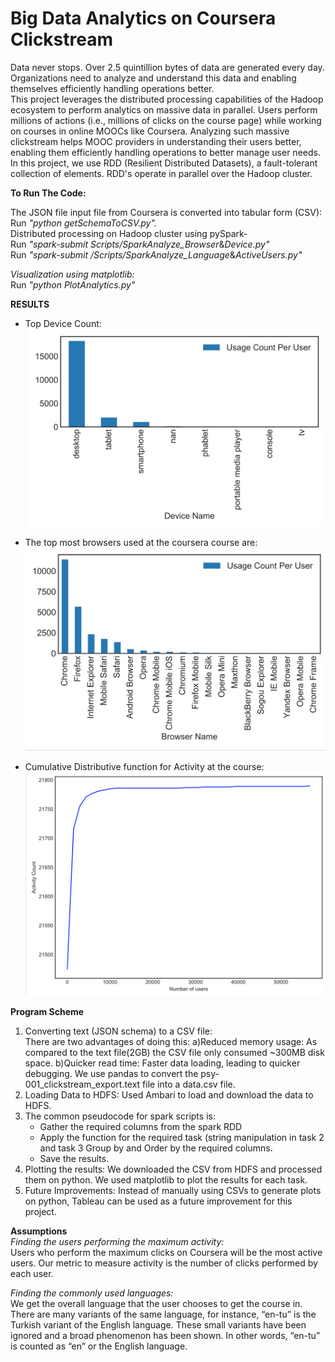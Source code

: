 # Big Data Analytics on Coursera Clickstream
  
  
Data never stops. Over 2.5 quintillion bytes of data are generated every day. Organizations need to analyze and understand this data and enabling themselves efficiently handling operations better.  
This project leverages the distributed processing capabilities of the Hadoop ecosystem to perform analytics on massive data in parallel. Users perform millions of actions (i.e., millions of clicks on the course page) while working on courses in online MOOCs like Coursera. Analyzing such massive clickstream helps MOOC providers in understanding their users better, enabling them efficiently handling operations to better manage user needs.  
In this project, we use RDD (Resilient Distributed Datasets), a fault-tolerant collection of elements. RDD's operate in parallel over the Hadoop cluster.  
  
**To Run The Code:**  
  
The JSON file input file from Coursera is converted into tabular form (CSV):  
Run _"python getSchemaToCSV.py"._  
Distributed processing on Hadoop cluster using pySpark-  
Run _"spark-submit Scripts/SparkAnalyze_Browser_&_Device.py"_  
Run _"spark-submit /Scripts/SparkAnalyze_Language_&_ActiveUsers.py"_  
  
*Visualization using matplotlib:*  
Run _"python PlotAnalytics.py"_  
  
**RESULTS**
  
* Top Device Count:
![device](https://github.com/Aaditya-Bhatia/Courseara_BigData_clickstream_analytics_pySpark_Hadoop/blob/master/Analytics/Plots/Device.png)
  
* The top most browsers used at the coursera course are:
![browser](https://github.com/Aaditya-Bhatia/Courseara_BigData_clickstream_analytics_pySpark_Hadoop/blob/master/Analytics/Plots/Browser.png)
  
* Cumulative Distributive function for Activity at the course:
![CDF_Activity_Count](https://github.com/Aaditya-Bhatia/Courseara_BigData_clickstream_analytics_pySpark_Hadoop/blob/master/Analytics/Plots/ActivityCount.png)
  
  
**Program Scheme**
1. Converting text (JSON schema) to a CSV file:  
There are two advantages of doing this: a)Reduced memory usage: As compared to the text file(2GB) the CSV file only consumed ~300MB disk space. b)Quicker read time: Faster data loading, leading to quicker debugging. We use pandas to convert the psy-001_clickstream_export.text file into a data.csv file.  
3. Loading Data to HDFS: Used Ambari to load and download the data to HDFS.  
4. The common pseudocode for spark scripts is:
	- Gather the required columns from the spark RDD
	- Apply the function for the required task (string manipulation in task 2 and task 3 Group by and Order by the required columns.
	- Save the results.  
5. Plotting the results: We downloaded the CSV from HDFS and processed them on python. We used matplotlib to plot the results for each task.  
6. Future Improvements: Instead of manually using CSVs to generate plots on python, Tableau can be used as a future improvement for this project. 


**Assumptions**  
*Finding the users performing the maximum activity:*  
	Users who perform the maximum clicks on Coursera will be the most active users. Our metric to measure activity is the number of clicks performed by each user.  
  
*Finding the commonly used languages:*  
	We get the overall language that the user chooses to get the course in. There are many variants of the same language, for instance, “en-tu” is the Turkish variant of the English language. These small variants have been ignored and a broad phenomenon has been shown. In other words, “en-tu” is counted as “en” or the English language.

